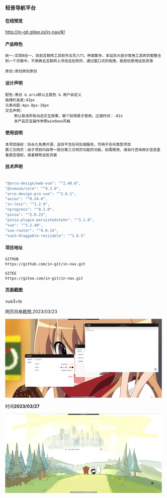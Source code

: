 ### 轻音导航平台

#### 在线预览

http://in-git.gitee.io/in-nav/#/

#### 产品特色

```
统一:实现N合一，目前互联网工具软件五花八门，种类繁多，本站将大部分常用工具网页都整合到一个页面中，不用再去互联网上寻找这些网页，通过窗口式的拖拽，能轻松使用这些资源

原创:原创原创原创

```



#### 设计声明

```
配色:黑白 & arco默认主题色 & 用户自定义
拖拽栏高度:42px
元素间距:4px-8px-16px
交互声明:
	默认取消所有动态交互效果，极个别场景才使用，过渡时间：.02s
	本产品交互操作参照windows风格
```

#### 使用说明

```
本项目版权：将永久免费开源，且将不含任何后端服务，可用于任何类型项目
第三方网页：由于项目内自带一部分第三方网页功能的功能，如需商用，请自行咨询相关信息查看是否侵权，或者移除这些页面
```

#### 技术声明

```js

"@arco-design/web-vue": "^2.40.0",
"@vueuse/core": "^9.3.0",
"arco-design-pro-vue": "^2.6.1",
"axios": "^0.24.0",
"in-less": "^1.2.9",
"nprogress": "^0.2.0",
"pinia": "^2.0.23",
"pinia-plugin-persistedstate": "^3.1.0",
"vue": "^3.2.40",
"vue-router": "^4.0.14",
"vue3-draggable-resizable": "^1.6.5"
```

#### 项目地址

```
GITHUB
https://github.com/in-git/in-nav.git
```

```
GITEE
https://gitee.com/in-git/in-nav.git
```





#### 页面截图

vue3+ts

网页风格截图,2023/03/23

![screenshot](./public/preview-0.png)

时间**2023/03/27**

![preview-1](/public/preview-1.png)